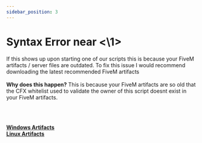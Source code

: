 ```yaml
---
sidebar_position: 3
---
```


# Syntax Error near <\\1>

If this shows up upon starting one of our scripts this is because your FiveM artifacts / server files are outdated. To fix this issue I would recommend downloading the latest recommended FiveM artifacts<br/>
<br/>
**Why does this happen?** This is because your FiveM artifacts are so old that the CFX whitelist used to validate the owner of this script doesnt exist in your FiveM artifacts.

<br/><br/>

[**Windows Artifacts**](https://runtime.fivem.net/artifacts/fivem/build_server_windows/master/)<br/>
[**Linux Artifacts**](https://runtime.fivem.net/artifacts/fivem/build_proot_linux/master/)
